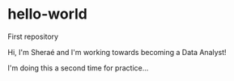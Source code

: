 # hello-world

First repository

Hi, I'm Sheraé and I'm working towards becoming a Data Analyst!

I'm doing this a second time for practice...
